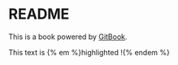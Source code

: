 # README

This is a book powered by [GitBook](https://github.com/GitbookIO/gitbook).

This text is {% em %}highlighted !{% endem %}